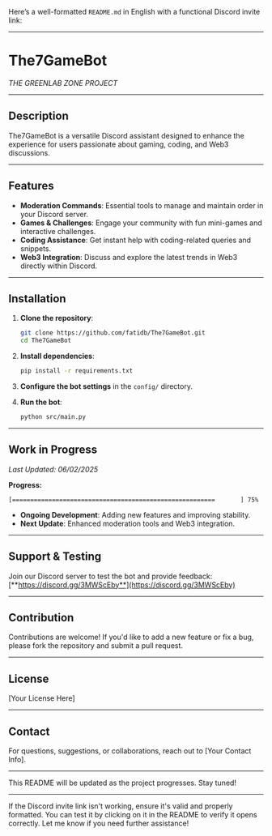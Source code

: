 Here’s a well-formatted `README.md` in English with a functional Discord invite link:

---

# The7GameBot  
*THE GREENLAB ZONE PROJECT*  

---

## Description  
The7GameBot is a versatile Discord assistant designed to enhance the experience for users passionate about gaming, coding, and Web3 discussions.  

---

## Features  
- **Moderation Commands**: Essential tools to manage and maintain order in your Discord server.  
- **Games & Challenges**: Engage your community with fun mini-games and interactive challenges.  
- **Coding Assistance**: Get instant help with coding-related queries and snippets.  
- **Web3 Integration**: Discuss and explore the latest trends in Web3 directly within Discord.  

---

## Installation  
1. **Clone the repository**:  
   ```bash  
   git clone https://github.com/fatidb/The7GameBot.git  
   cd The7GameBot  
   ```  

2. **Install dependencies**:  
   ```bash  
   pip install -r requirements.txt  
   ```  

3. **Configure the bot settings** in the `config/` directory.  

4. **Run the bot**:  
   ```bash  
   python src/main.py  
   ```  

---

## Work in Progress  
*Last Updated: 06/02/2025*  

**Progress:**  
```  
[========================================================       ] 75%  
```  
- **Ongoing Development**: Adding new features and improving stability.  
- **Next Update**: Enhanced moderation tools and Web3 integration.  

---

## Support & Testing  
Join our Discord server to test the bot and provide feedback:  
[**https://discord.gg/3MWScEby**](https://discord.gg/3MWScEby)  

---

## Contribution  
Contributions are welcome! If you'd like to add a new feature or fix a bug, please fork the repository and submit a pull request.  

---

## License  
[Your License Here]  

---

## Contact  
For questions, suggestions, or collaborations, reach out to [Your Contact Info].  

---

This README will be updated as the project progresses. Stay tuned!  

---

If the Discord invite link isn't working, ensure it's valid and properly formatted. You can test it by clicking on it in the README to verify it opens correctly. Let me know if you need further assistance!
